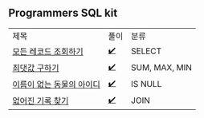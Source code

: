 ## Programmers SQL kit 
<div align="center">
    <table>
        <tr>
            <td>제목</td>
            <td>풀이</td>
            <td>분류</td>
        </tr>
        <tr>
            <td><a href="https://programmers.co.kr/learn/courses/30/lessons/59034">모든 레코드 조회하기</a></td>
            <td><a href="https://github.com/sieukim/algorithm-programmers/blob/master/sql/select/ex01.sql">✔️</a></td>
            <td>SELECT</td>
        </tr>        
        <tr>
            <td><a href="https://programmers.co.kr/learn/courses/30/lessons/59415">최댓값 구하기</a></td>
            <td><a href="https://github.com/sieukim/algorithm-programmers/blob/master/sql/sum_max_min/ex01.sql">✔️</a></td>
            <td>SUM, MAX, MIN</td>
        </tr>
        <tr>
            <td><a href="https://programmers.co.kr/learn/courses/30/lessons/59039">이름이 없는 동물의 아이디</a></td>
            <td><a href="https://github.com/sieukim/algorithm-programmers/blob/master/sql/is_null/ex01.sql">✔️</a></td>
            <td>IS NULL</td>
        </tr>
        <tr>
            <td><a href="https://programmers.co.kr/learn/courses/30/lessons/59042">없어진 기록 찾기</a></td>
            <td><a href="https://github.com/sieukim/algorithm-programmers/blob/master/sql/join/ex01.sql">✔️</a></td>
            <td>JOIN</td>
        </tr>
    </table>
</div>
